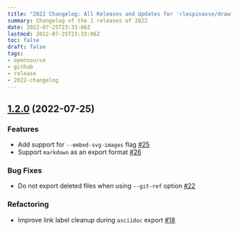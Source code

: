 ```yaml
---
title: "2022 Changelog: All Releases and Updates for 'rlespinasse/drawio-exporter'"
summary: Changelog of the 1 releases of 2022
date: 2022-07-25T23:33:06Z
lastmod: 2022-07-25T23:33:06Z
toc: false
draft: false
tags:
- opensource
- github
- release
- 2022-changelog
---
```

## [1.2.0](https://github.com/rlespinasse/drawio-export/compare/v1.1.0...v1.2.0) (2022-07-25)

### Features

* Add support for `--embed-svg-images` flag [#25](https://github.com/rlespinasse/drawio-exporter/pull/25)
* Support `markdown` as an export format [#26](https://github.com/rlespinasse/drawio-exporter/pull/26)

### Bug Fixes

* Do not export deleted files when using `--git-ref` option [#22](https://github.com/rlespinasse/drawio-exporter/pull/22)

### Refactoring

* Improve link label cleanup during `asciidoc` export [#18](https://github.com/rlespinasse/drawio-exporter/pull/18)



